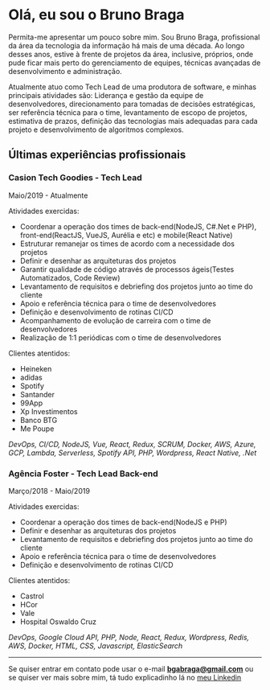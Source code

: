 # Olá, eu sou o Bruno Braga

Permita-me apresentar um pouco sobre mim. Sou Bruno Braga, profissional da área da tecnologia da informação há mais de uma década. Ao longo desses anos, estive à frente de projetos da área, inclusive, próprios, onde pude ficar mais perto do gerenciamento de equipes, técnicas avançadas de desenvolvimento e administração.

Atualmente atuo como Tech Lead de uma produtora de software, e minhas principais atividades são: Liderança e gestão da equipe de desenvolvedores, direcionamento para tomadas de decisões estratégicas, ser referência técnica para o time, levantamento de escopo de projetos, estimativa de prazos, definição das tecnologias mais adequadas para cada projeto e desenvolvimento de algoritmos complexos.

## Últimas experiências profissionais

### Casion Tech Goodies - Tech Lead

Maio/2019 - Atualmente

Atividades exercidas:

- Coordenar a operação dos times de back-end(NodeJS, C#.Net e PHP), front-end(ReactJS, VueJS, Aurélia e etc) e mobile(React Native)
- Estruturar remanejar os times de acordo com a necessidade dos projetos
- Definir e desenhar as arquiteturas dos projetos
- Garantir qualidade de código através de processos ágeis(Testes Automatizados, Code Review)
- Levantamento de requisitos e debriefing dos projetos junto ao time do cliente
- Apoio e referência técnica para o time de desenvolvedores
- Definição e desenvolvimento de rotinas CI/CD
- Acompanhamento de evolução de carreira com o time de desenvolvedores
- Realização de 1:1 periódicas com o time de desenvolvedores

Clientes atentidos:

- Heineken
- adidas
- Spotify
- Santander
- 99App
- Xp Investimentos
- Banco BTG
- Me Poupe

*DevOps, CI/CD, NodeJS, Vue, React, Redux, SCRUM, Docker, AWS, Azure, GCP, Lambda, Serverless, Spotify API, PHP, Wordpress, React Native, .Net*

### Agência Foster - Tech Lead Back-end

Março/2018 - Maio/2019

Atividades exercidas:

- Coordenar a operação dos times de back-end(NodeJS e PHP)
- Definir e desenhar as arquiteturas dos projetos
- Levantamento de requisitos e debriefing dos projetos junto ao time do cliente
- Apoio e referência técnica para o time de desenvolvedores
- Definição e desenvolvimento de rotinas CI/CD

Clientes atentidos:

- Castrol
- HCor
- Vale
- Hospital Oswaldo Cruz

*DevOps, Google Cloud API, PHP, Node, React, Redux, Wordpress, Redis, AWS, Docker, HTML, CSS, Javascript, ElasticSearch*

---

Se quiser entrar em contato pode usar o  e-mail **bgabraga@gmail.com** ou se quiser ver mais sobre mim, tá tudo explicadinho lá no [meu Linkedin](https://www.linkedin.com/in/bruno-braga-6a6b5632/)










